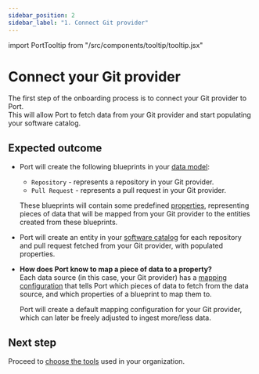 ```yaml
---
sidebar_position: 2
sidebar_label: "1. Connect Git provider"
---
```


import PortTooltip from "/src/components/tooltip/tooltip.jsx"

# Connect your Git provider

The first step of the onboarding process is to connect your Git provider to Port.  
This will allow Port to fetch data from your Git provider and start populating your software catalog.

## Expected outcome

- Port will create the following <PortTooltip id="blueprint">blueprints</PortTooltip> in your [data model](https://app.getport.io/settings/data-model):
  - `Repository` - represents a repository in your Git provider.
  - `Pull Request` - represents a pull request in your Git provider.  
  
  These blueprints will contain some predefined [properties](/build-your-software-catalog/customize-integrations/configure-data-model/setup-blueprint/properties/), representing pieces of data that will be mapped from your Git provider to the entities created from these blueprints.

- Port will create an <PortTooltip id="entity">entity</PortTooltip> in your [software catalog](https://app.getport.io/organization/catalog) for each repository and pull request fetched from your Git provider, with populated properties.

- **How does Port know to map a piece of data to a property?**  
  Each <PortTooltip id="dataSource">data source</PortTooltip> (in this case, your Git provider) has a [mapping configuration](/build-your-software-catalog/customize-integrations/configure-mapping) that tells Port which pieces of data to fetch from the data source, and which properties of a blueprint to map them to.  
  
  Port will create a default mapping configuration for your Git provider, which can later be freely adjusted to ingest more/less data. 

## Next step

Proceed to [choose the tools](/getting-started/choose-tools.md) used in your organization.
